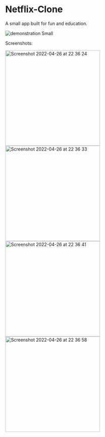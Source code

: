 # Netflix-Clone
A small app built for fun and education.

![demonstration Small](https://user-images.githubusercontent.com/64714084/165395588-de7db610-7266-4d16-a2df-f5ede6cb7092.gif)

Screenshots:

<img width="300" alt="Screenshot 2022-04-26 at 22 36 24" src="https://user-images.githubusercontent.com/64714084/165395609-7ef97cd1-43a1-43ea-ae86-7b9a7101da3d.png">
<img width="300" alt="Screenshot 2022-04-26 at 22 36 33" src="https://user-images.githubusercontent.com/64714084/165395624-2c555b7c-a501-46a5-b3d5-4d1b561a3b89.png">
<img width="300" alt="Screenshot 2022-04-26 at 22 36 41" src="https://user-images.githubusercontent.com/64714084/165395633-be5cc7fb-5b0b-44a4-bbcf-3379626bdad6.png">
<img width="300" alt="Screenshot 2022-04-26 at 22 36 58" src="https://user-images.githubusercontent.com/64714084/165395638-f336d5d4-ed95-48c7-a135-3acc4691c33e.png">
